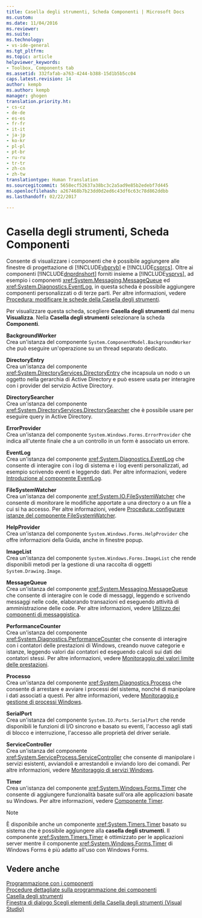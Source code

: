 ```yaml
---
title: Casella degli strumenti, Scheda Componenti | Microsoft Docs
ms.custom: 
ms.date: 11/04/2016
ms.reviewer: 
ms.suite: 
ms.technology:
- vs-ide-general
ms.tgt_pltfrm: 
ms.topic: article
helpviewer_keywords:
- Toolbox, Components tab
ms.assetid: 332fafab-a763-4244-b388-15d1b5b5cc04
caps.latest.revision: 14
author: kempb
ms.author: kempb
manager: ghogen
translation.priority.ht:
- cs-cz
- de-de
- es-es
- fr-fr
- it-it
- ja-jp
- ko-kr
- pl-pl
- pt-br
- ru-ru
- tr-tr
- zh-cn
- zh-tw
translationtype: Human Translation
ms.sourcegitcommit: 5658ecf52637a38bc3c2a5ad9e85b2edebf7d445
ms.openlocfilehash: a267468b7b23dd0d2ed6c43df6c63c78d862ddbb
ms.lasthandoff: 02/22/2017

---
```

# <a name="toolbox-components-tab"></a>Casella degli strumenti, Scheda Componenti
Consente di visualizzare i componenti che è possibile aggiungere alle finestre di progettazione di [!INCLUDE[vbprvb](../../code-quality/includes/vbprvb_md.md)] e [!INCLUDE[csprcs](../../data-tools/includes/csprcs_md.md)]. Oltre ai componenti [!INCLUDE[dnprdnshort](../../code-quality/includes/dnprdnshort_md.md)] forniti insieme a [!INCLUDE[vsprvs](../../code-quality/includes/vsprvs_md.md)], ad esempio i componenti <xref:System.Messaging.MessageQueue> ed <xref:System.Diagnostics.EventLog>, in questa scheda è possibile aggiungere componenti personalizzati o di terze parti. Per altre informazioni, vedere [Procedura: modificare le schede della Casella degli strumenti](http://msdn.microsoft.com/en-us/21285050-cadd-455a-b1f5-a2289a89c4db).  
  
 Per visualizzare questa scheda, scegliere **Casella degli strumenti** dal menu **Visualizza**. Nella **Casella degli strumenti** selezionare la scheda **Componenti**.  
  
 **BackgroundWorker**  
 Crea un'istanza del componente `System.ComponentModel.BackgroundWorker` che può eseguire un'operazione su un thread separato dedicato.  
  
 **DirectoryEntry**  
 Crea un'istanza del componente <xref:System.DirectoryServices.DirectoryEntry> che incapsula un nodo o un oggetto nella gerarchia di Active Directory e può essere usata per interagire con i provider del servizio Active Directory.  
  
 **DirectorySearcher**  
 Crea un'istanza del componente <xref:System.DirectoryServices.DirectorySearcher> che è possibile usare per eseguire query in Active Directory.  
  
 **ErrorProvider**  
 Crea un'istanza del componente `System.Windows.Forms.ErrorProvider` che indica all'utente finale che a un controllo in un form è associato un errore.  
  
 **EventLog**  
 Crea un'istanza del componente <xref:System.Diagnostics.EventLog> che consente di interagire con i log di sistema e i log eventi personalizzati, ad esempio scrivendo eventi e leggendo dati. Per altre informazioni, vedere [Introduzione al componente EventLog](http://msdn.microsoft.com/en-us/a2ba4f28-4b1a-435e-99ef-51b28e21f805).  
  
 **FileSystemWatcher**  
 Crea un'istanza del componente <xref:System.IO.FileSystemWatcher> che consente di monitorare le modifiche apportate a una directory o a un file a cui si ha accesso. Per altre informazioni, vedere [Procedura: configurare istanze del componente FileSystemWatcher](http://msdn.microsoft.com/en-us/2e628234-4951-4135-8a86-28b924070d50).  
  
 **HelpProvider**  
 Crea un'istanza del componente `System.Windows.Forms.HelpProvider` che offre informazioni della Guida, anche in finestre popup.  
  
 **ImageList**  
 Crea un'istanza del componente `System.Windows.Forms.ImageList` che rende disponibili metodi per la gestione di una raccolta di oggetti `System.Drawing.Image`.  
  
 **MessageQueue**  
 Crea un'istanza del componente <xref:System.Messaging.MessageQueue> che consente di interagire con le code di messaggi, leggendo e scrivendo messaggi nelle code, elaborando transazioni ed eseguendo attività di amministrazione delle code. Per altre informazioni, vedere [Utilizzo dei componenti di messaggistica](http://msdn.microsoft.com/en-us/922dbac7-26f0-4e39-b666-ccfc184793d7).  
  
 **PerformanceCounter**  
 Crea un'istanza del componente <xref:System.Diagnostics.PerformanceCounter> che consente di interagire con i contatori delle prestazioni di Windows, creando nuove categorie e istanze, leggendo valori dai contatori ed eseguendo calcoli sui dati dei contatori stessi. Per altre informazioni, vedere [Monitoraggio dei valori limite delle prestazioni](http://msdn.microsoft.com/en-us/b8b44a55-31d0-4b45-9517-8c1b1e4fdc91).  
  
 **Processo**  
 Crea un'istanza del componente <xref:System.Diagnostics.Process> che consente di arrestare e avviare i processi del sistema, nonché di manipolare i dati associati a questi. Per altre informazioni, vedere [Monitoraggio e gestione di processi Windows](http://msdn.microsoft.com/en-us/a86bd4c1-b92c-49a0-8f32-61d67837b45e).  
  
 **SerialPort**  
 Crea un'istanza del componente `System.IO.Ports.SerialPort` che rende disponibili le funzioni di I/O sincrono e basato su eventi, l'accesso agli stati di blocco e interruzione, l'accesso alle proprietà del driver seriale.  
  
 **ServiceController**  
 Crea un'istanza del componente <xref:System.ServiceProcess.ServiceController> che consente di manipolare i servizi esistenti, avviandoli e arrestandoli e inviando loro dei comandi. Per altre informazioni, vedere [Monitoraggio di servizi Windows](http://msdn.microsoft.com/en-us/4542ee3f-e052-4cb9-8726-58e9420de222).  
  
 **Timer**  
 Crea un'istanza del componente <xref:System.Windows.Forms.Timer> che consente di aggiungere funzionalità basate sull'ora alle applicazioni basate su Windows. Per altre informazioni, vedere [Componente Timer](http://msdn.microsoft.com/Library/6700e534-6382-43d5-98ed-14205435fff7).  
  
> [!NOTE]
>  È disponibile anche un componente <xref:System.Timers.Timer> basato su sistema che è possibile aggiungere alla **casella degli strumenti**. Il componente <xref:System.Timers.Timer> è ottimizzato per le applicazioni server mentre il componente <xref:System.Windows.Forms.Timer> di Windows Forms è più adatto all'uso con Windows Forms.  
  
## <a name="see-also"></a>Vedere anche  
 [Programmazione con i componenti](http://msdn.microsoft.com/Library/d4d4fcb4-e0b8-46b3-b679-7ee0026eb9e3)   
 [Procedure dettagliate sulla programmazione dei componenti](http://msdn.microsoft.com/Library/373cacf7-479e-4b05-991c-5cb18824e913)   
 [Casella degli strumenti](../../ide/reference/toolbox.md)   
 [Finestra di dialogo Scegli elementi della Casella degli strumenti (Visual Studio)](http://msdn.microsoft.com/en-us/bd07835f-18a8-433e-bccc-7141f65263bb)
